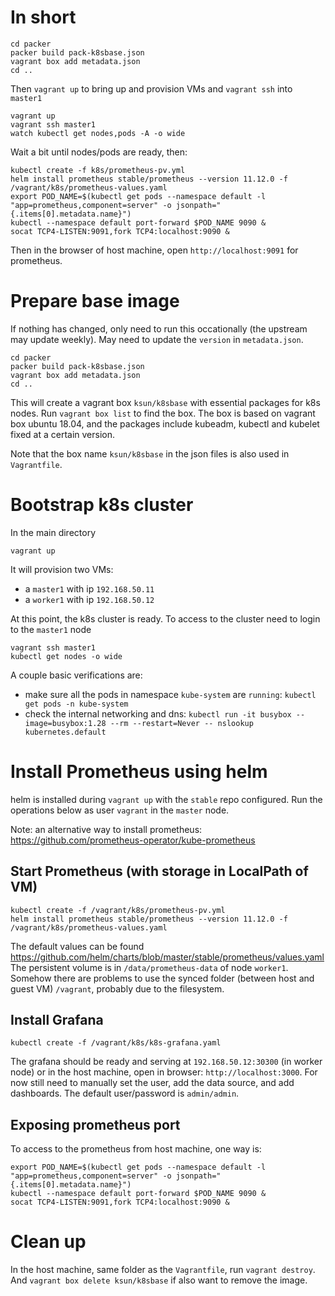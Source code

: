 # In short
```
cd packer
packer build pack-k8sbase.json
vagrant box add metadata.json
cd ..
```
Then `vagrant up` to bring up and provision VMs and `vagrant ssh` into `master1`
```
vagrant up
vagrant ssh master1
watch kubectl get nodes,pods -A -o wide
```
Wait a bit until nodes/pods are ready, then:
```
kubectl create -f k8s/prometheus-pv.yml
helm install prometheus stable/prometheus --version 11.12.0 -f /vagrant/k8s/prometheus-values.yaml
export POD_NAME=$(kubectl get pods --namespace default -l "app=prometheus,component=server" -o jsonpath="{.items[0].metadata.name}")
kubectl --namespace default port-forward $POD_NAME 9090 &
socat TCP4-LISTEN:9091,fork TCP4:localhost:9090 &
```
Then in the browser of host machine, open `http://localhost:9091` for prometheus.

# Prepare base image
If nothing has changed, only need to run this occationally (the upstream
may update weekly). May need to update the `version` in `metadata.json`.
```
cd packer
packer build pack-k8sbase.json
vagrant box add metadata.json
cd ..
```
This will create a vagrant box `ksun/k8sbase` with essential packages for k8s nodes.
Run `vagrant box list` to find the box.
The box is based on vagrant box ubuntu 18.04, and the packages include kubeadm, kubectl
and kubelet fixed at a certain version.

Note that the box name `ksun/k8sbase` in the json files is also used in `Vagrantfile`.


# Bootstrap k8s cluster
In the main directory
```
vagrant up
```
It will provision two VMs:
- a `master1` with ip `192.168.50.11`
- a `worker1` with ip `192.168.50.12`

At this point, the k8s cluster is ready. To access to the cluster need to login
to the `master1` node
```
vagrant ssh master1
kubectl get nodes -o wide
```

A couple basic verifications are:
* make sure all the pods in namespace `kube-system` are `running`:
  `kubectl get pods -n kube-system`
* check the internal networking and dns: 
  `kubectl run -it busybox --image=busybox:1.28 --rm --restart=Never -- nslookup kubernetes.default`


# Install Prometheus using helm
helm is installed during `vagrant up` with the `stable` repo configured.
Run the operations below as user `vagrant` in the `master` node.

Note: an alternative way to install prometheus: https://github.com/prometheus-operator/kube-prometheus

## Start Prometheus (with storage in LocalPath of VM)
```
kubectl create -f /vagrant/k8s/prometheus-pv.yml
helm install prometheus stable/prometheus --version 11.12.0 -f /vagrant/k8s/prometheus-values.yaml
```
The default values can be found https://github.com/helm/charts/blob/master/stable/prometheus/values.yaml
The persistent volume is in `/data/prometheus-data` of node `worker1`. Somehow there are
problems to use the synced folder (between host and guest VM) `/vagrant`, probably due
to the filesystem.

## Install Grafana
```
kubectl create -f /vagrant/k8s/k8s-grafana.yaml
```
The grafana should be ready and serving at `192.168.50.12:30300` (in worker node)
or in the host machine, open in browser: `http://localhost:3000`.
For now still need to manually set the user, add the data source, and add dashboards.
The default user/password is `admin/admin`.

## Exposing prometheus port
To access to the prometheus from host machine, one way is:
```
export POD_NAME=$(kubectl get pods --namespace default -l "app=prometheus,component=server" -o jsonpath="{.items[0].metadata.name}")
kubectl --namespace default port-forward $POD_NAME 9090 &
socat TCP4-LISTEN:9091,fork TCP4:localhost:9090 &
```

# Clean up
In the host machine, same folder as the `Vagrantfile`, run `vagrant destroy`.
And `vagrant box delete ksun/k8sbase` if also want to remove the image.
